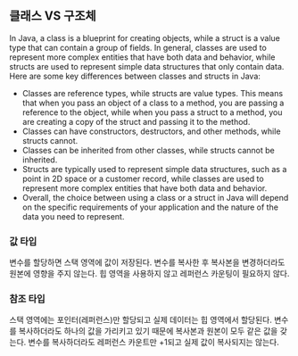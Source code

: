 ## 클래스 VS 구조체

In Java, a class is a blueprint for creating objects, while a struct is a value type that can contain a group of fields. In general, classes are used to represent more complex entities that have both data and behavior, while structs are used to represent simple data structures that only contain data.
Here are some key differences between classes and structs in Java:

- Classes are reference types, while structs are value types. This means that when you pass an object of a class to a method, you are passing a reference to the object, while when you pass a struct to a method, you are creating a copy of the struct and passing it to the method.
- Classes can have constructors, destructors, and other methods, while structs cannot.
- Classes can be inherited from other classes, while structs cannot be inherited.
- Structs are typically used to represent simple data structures, such as a point in 2D space or a customer record, while classes are used to represent more complex entities that have both data and behavior.
- Overall, the choice between using a class or a struct in Java will depend on the specific requirements of your application and the nature of the data you need to represent.

### 값 타입

변수를 할당하면 스택 영역에 값이 저장된다.
변수를 복사한 후 복사본을 변경하더라도 원본에 영향을 주지 않는다.
힙 영역을 사용하지 않고 레퍼런스 카운팅이 필요하지 않다.

 
### 참조 타입

스택 영역에는 포인터(레퍼런스)만 할당되고 실제 데이터는 힙 영역에서 할당된다.
변수를 복사하더라도 하나의 값을 가리키고 있기 때문에 복사본과 원본이 모두 같은 값을 갖는다.
변수를 복사하더라도 레퍼런스 카운트만 +1되고 실제 값이 복사되지는 않는다.

